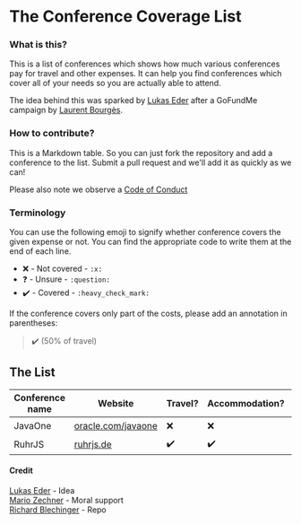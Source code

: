 # The Conference Coverage List

### What is this?

This is a list of conferences which shows how much various conferences pay for travel and other expenses. It can help you find conferences which cover all of your needs so you are actually able to attend.

The idea behind this was sparked by [Lukas Eder](https://twitter.com/lukaseder/status/889837600776871936) after a GoFundMe campaign by [Laurent Bourgès](https://www.gofundme.com/javaone-2017-travel-costs).

### How to contribute?

This is a Markdown table. So you can just fork the repository and add a conference to the list. Submit a pull request and we'll add it as quickly as we can!

Please also note we observe a [Code of Conduct](./CODE-OF-CONDUCT.md)

### Terminology

You can use the following emoji to signify whether conference covers the given expense or not. You can find the appropriate code to write them at the end of each line.

* :x:  - Not covered - `:x:`
* :question: - Unsure - `:question:`
* :heavy_check_mark: - Covered - `:heavy_check_mark:`

If the conference covers only part of the costs, please add an annotation in parentheses:

> :heavy_check_mark: (50% of travel)

## The List

| Conference name | Website | Travel? | Accommodation? | Diversity initative? | Other expenses? |
| --- | --- | --- | --- | --- | --- |
| JavaOne | [oracle.com/javaone](http://oracle.com/javaone) | :x: | :x: | :x: | :question: |
| RuhrJS | [ruhrjs.de](https://ruhrjs.de/) |  :heavy_check_mark: | :heavy_check_mark: | :heavy_check_mark: | :question: |

#### Credit

[Lukas Eder](http://twitter.com/lukaseder) - Idea  
[Mario Zechner](http://twitter.com/badlogicgames) - Moral support  
[Richard Blechinger](http://twitter.com/_pretzelhands) - Repo
